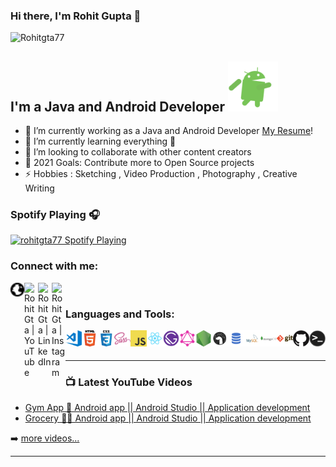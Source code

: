 ### Hi there, I'm Rohit Gupta 👋
<p align="left"> <img src="https://komarev.com/ghpvc/?username=Rohitgta77" alt="Rohitgta77" /> </p>

## I'm a Java and Android Developer <img src="https://github.com/Rohitgta77/Rohitgta77/blob/master/android.gif" width="80">

- 🔭 I’m currently working as a Java and Android Developer [My Resume]!
- 🌱 I’m currently learning everything 🤣
- 👯 I’m looking to collaborate with other content creators
- 🥅 2021 Goals: Contribute more to Open Source projects
- ⚡ Hobbies : Sketching , Video Production , Photography , Creative Writing

### Spotify Playing 🎧
[<img src="https://now-playing-codestackr.vercel.app/api/spotify-playing" alt="rohitgta77 Spotify Playing" width="350" />](https://open.spotify.com/user/31tylsvofaxwvg74kgdtmabafjrm)


### Connect with me:
[<img align="left" alt="RohitGta.com" width="22px" src="https://raw.githubusercontent.com/iconic/open-iconic/master/svg/globe.svg" />][website]
[<img align="left" alt="RohitGta | YouTube" width="22px" src="https://cdn.jsdelivr.net/npm/simple-icons@v3/icons/youtube.svg" />][youtube]
[<img align="left" alt="RohitGta | LinkedIn" width="22px" src="https://cdn.jsdelivr.net/npm/simple-icons@v3/icons/linkedin.svg" />][linkedin]
[<img align="left" alt="RohitGta | Instagram" width="22px" src="https://cdn.jsdelivr.net/npm/simple-icons@v3/icons/instagram.svg" />][instagram]


<br />

### Languages and Tools:

[<img align="left" alt="Visual Studio Code" width="26px" src="https://raw.githubusercontent.com/github/explore/80688e429a7d4ef2fca1e82350fe8e3517d3494d/topics/visual-studio-code/visual-studio-code.png" />][webdevplaylist]
[<img align="left" alt="HTML5" width="26px" src="https://raw.githubusercontent.com/github/explore/80688e429a7d4ef2fca1e82350fe8e3517d3494d/topics/html/html.png" />][webdevplaylist]
[<img align="left" alt="CSS3" width="26px" src="https://raw.githubusercontent.com/github/explore/80688e429a7d4ef2fca1e82350fe8e3517d3494d/topics/css/css.png" />][cssplaylist]
[<img align="left" alt="Sass" width="26px" src="https://raw.githubusercontent.com/github/explore/80688e429a7d4ef2fca1e82350fe8e3517d3494d/topics/sass/sass.png" />][cssplaylist]
[<img align="left" alt="JavaScript" width="26px" src="https://raw.githubusercontent.com/github/explore/80688e429a7d4ef2fca1e82350fe8e3517d3494d/topics/javascript/javascript.png" />][jsplaylist]
[<img align="left" alt="React" width="26px" src="https://raw.githubusercontent.com/github/explore/80688e429a7d4ef2fca1e82350fe8e3517d3494d/topics/react/react.png" />][reactplaylist]
[<img align="left" alt="Gatsby" width="26px" src="https://raw.githubusercontent.com/github/explore/e94815998e4e0713912fed477a1f346ec04c3da2/topics/gatsby/gatsby.png" />][webdevplaylist]
[<img align="left" alt="GraphQL" width="26px" src="https://raw.githubusercontent.com/github/explore/80688e429a7d4ef2fca1e82350fe8e3517d3494d/topics/graphql/graphql.png" />][webdevplaylist]
[<img align="left" alt="Node.js" width="26px" src="https://raw.githubusercontent.com/github/explore/80688e429a7d4ef2fca1e82350fe8e3517d3494d/topics/nodejs/nodejs.png" />][webdevplaylist]
[<img align="left" alt="Deno" width="26px" src="https://raw.githubusercontent.com/github/explore/361e2821e2dea67711cde99c9c40ed357061cf27/topics/deno/deno.png" />][webdevplaylist]
[<img align="left" alt="SQL" width="26px" src="https://raw.githubusercontent.com/github/explore/80688e429a7d4ef2fca1e82350fe8e3517d3494d/topics/sql/sql.png" />][webdevplaylist]
[<img align="left" alt="MySQL" width="26px" src="https://raw.githubusercontent.com/github/explore/80688e429a7d4ef2fca1e82350fe8e3517d3494d/topics/mysql/mysql.png" />][webdevplaylist]
[<img align="left" alt="MongoDB" width="26px" src="https://raw.githubusercontent.com/github/explore/80688e429a7d4ef2fca1e82350fe8e3517d3494d/topics/mongodb/mongodb.png" />][webdevplaylist]
[<img align="left" alt="Git" width="26px" src="https://raw.githubusercontent.com/github/explore/80688e429a7d4ef2fca1e82350fe8e3517d3494d/topics/git/git.png" />][webdevplaylist]
[<img align="left" alt="GitHub" width="26px" src="https://raw.githubusercontent.com/github/explore/78df643247d429f6cc873026c0622819ad797942/topics/github/github.png" />][webdevplaylist]
[<img align="left" alt="Terminal" width="26px" src="https://raw.githubusercontent.com/github/explore/80688e429a7d4ef2fca1e82350fe8e3517d3494d/topics/terminal/terminal.png" />][webdevplaylist]

<br />
<br />

---

### 📺 Latest YouTube Videos

<!-- YOUTUBE:START -->
- [Gym App 💪 Android app || Android Studio || Application development](https://www.youtube.com/watch?v=MIsHYGZ3MwQ)
- [Grocery 🍓🍊 Android app || Android Studio || Application development](https://www.youtube.com/watch?v=DvNXEBxO3YQ) 
<!-- YOUTUBE:END -->

➡️ [more videos...](https://www.youtube.com/channel/UCWkTxS43fy4xwdzI867aN_g)

---

[website]: https://rohitgta77.github.io/myResume/
[My Resume]: https://rohitgta77.github.io/myResume/
[twitter]: https://twitter.com/RohitGta77
[youtube]: https://www.youtube.com/channel/UCWkTxS43fy4xwdzI867aN_g
[instagram]: https://instagram.com/RohitGta77
[linkedin]: https://linkedin.com/in/RohitGta77
[webdevplaylist]: https://www.youtube.com/watch?v=4hSQ7sU-Qo4
[jsplaylist]: https://www.youtube.com/watch?v=BNhjgsp3t94
[cssplaylist]: https://www.youtube.com/watch?v=8BPE2NU3x_k&t=44s
[reactplaylist]: https://www.youtube.com/watch?v=irOVSldhdBI&t=2s
